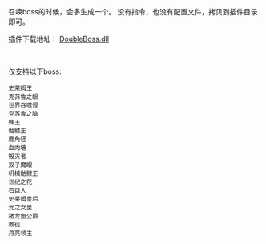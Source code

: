召唤boss的时候，会多生成一个。
没有指令，也没有配置文件，拷贝到插件目录即可。

插件下载地址：
[DoubleBoss.dll](https://gitee.com/hufang360/TShockDoubleBoss/attach_files/1093277/download/DoubleBoss.dll)


<br>

仅支持以下boss:

```
史莱姆王
克苏鲁之眼
世界吞噬怪
克苏鲁之脑
蜂王
骷髅王
鹿角怪
血肉墙
毁灭者
双子魔眼
机械骷髅王
世纪之花
石巨人
史莱姆皇后
光之女皇
猪龙鱼公爵
教徒
月亮领主
```